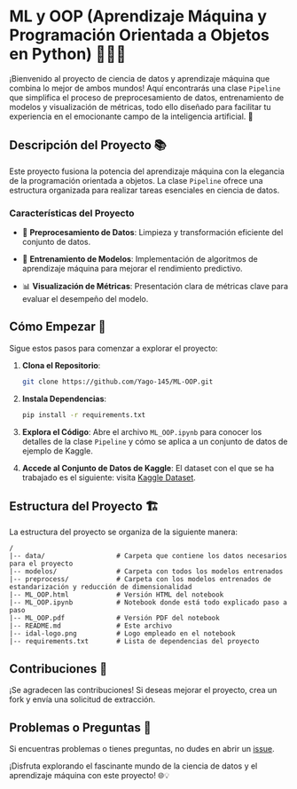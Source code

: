 # ML y OOP (Aprendizaje Máquina y Programación Orientada a Objetos en Python) 🤖🧠🐍

¡Bienvenido al proyecto de ciencia de datos y aprendizaje máquina que combina lo mejor de ambos mundos! Aquí encontrarás una clase `Pipeline` que simplifica el proceso de preprocesamiento de datos, entrenamiento de modelos y visualización de métricas, todo ello diseñado para facilitar tu experiencia en el emocionante campo de la inteligencia artificial. 🚀

## Descripción del Proyecto 📚

Este proyecto fusiona la potencia del aprendizaje máquina con la elegancia de la programación orientada a objetos. La clase `Pipeline` ofrece una estructura organizada para realizar tareas esenciales en ciencia de datos.

### Características del Proyecto

- 🧹 **Preprocesamiento de Datos**: Limpieza y transformación eficiente del conjunto de datos.
  
- 🤖 **Entrenamiento de Modelos**: Implementación de algoritmos de aprendizaje máquina para mejorar el rendimiento predictivo.
  
- 📊 **Visualización de Métricas**: Presentación clara de métricas clave para evaluar el desempeño del modelo.

## Cómo Empezar 🚀

Sigue estos pasos para comenzar a explorar el proyecto:

1. **Clona el Repositorio**:
   ```bash
   git clone https://github.com/Yago-145/ML-OOP.git
   ```

2. **Instala Dependencias**:
   ```bash
   pip install -r requirements.txt
   ```

3. **Explora el Código**:
   Abre el archivo `ML_OOP.ipynb` para conocer los detalles de la clase `Pipeline` y cómo se aplica a un conjunto de datos de ejemplo de Kaggle.

4. **Accede al Conjunto de Datos de Kaggle**:
   El dataset con el que se ha trabajado es el siguiente: visita [Kaggle Dataset](https://www.kaggle.com/datasets/teejmahal20/airline-passenger-satisfaction).

## Estructura del Proyecto 🏗️

La estructura del proyecto se organiza de la siguiente manera:

```plaintext
/
|-- data/                  # Carpeta que contiene los datos necesarios para el proyecto
|-- modelos/               # Carpeta con todos los modelos entrenados
|-- preprocess/            # Carpeta con los modelos entrenados de estandarización y reducción de dimensionalidad
|-- ML_OOP.html            # Versión HTML del notebook
|-- ML_OOP.ipynb           # Notebook donde está todo explicado paso a paso
|-- ML_OOP.pdf             # Versión PDF del notebook
|-- README.md              # Este archivo
|-- idal-logo.png          # Logo empleado en el notebook
|-- requirements.txt       # Lista de dependencias del proyecto
```

## Contribuciones 🤝

¡Se agradecen las contribuciones! Si deseas mejorar el proyecto, crea un fork y envía una solicitud de extracción.

## Problemas o Preguntas 🤔

Si encuentras problemas o tienes preguntas, no dudes en abrir un [issue](https://github.com/Yago-145/ML-OOP/issues).

¡Disfruta explorando el fascinante mundo de la ciencia de datos y el aprendizaje máquina con este proyecto! 🌐💡
